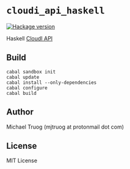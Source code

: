 `cloudi_api_haskell`
====================

[![Hackage version](https://img.shields.io/hackage/v/cloudi.svg?label=Hackage)](https://hackage.haskell.org/package/cloudi)

Haskell [CloudI API](https://cloudi.org/api.html#1_Intro)

Build
-----

    cabal sandbox init
    cabal update
    cabal install --only-dependencies
    cabal configure
    cabal build

Author
------

Michael Truog (mjtruog at protonmail dot com)

License
-------

MIT License

